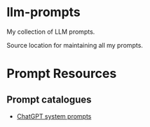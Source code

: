 # llm-prompts
My collection of LLM prompts.

Source location for maintaining all my prompts.

# Prompt Resources

## Prompt catalogues
- [ChatGPT system prompts](https://github.com/mustvlad/ChatGPT-System-Prompts/blob/main/README.md)
